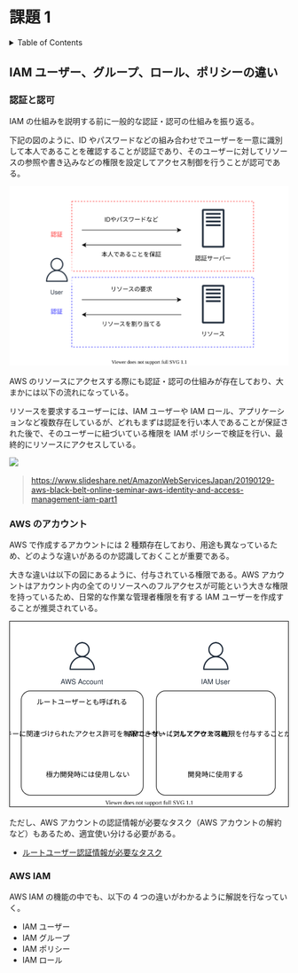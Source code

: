 # 課題 1

<!-- START doctoc generated TOC please keep comment here to allow auto update -->
<!-- DON'T EDIT THIS SECTION, INSTEAD RE-RUN doctoc TO UPDATE -->
<details>
<summary>Table of Contents</summary>

- [IAM ユーザー、グループ、ロール、ポリシーの違い](#iam-%E3%83%A6%E3%83%BC%E3%82%B6%E3%83%BC%E3%82%B0%E3%83%AB%E3%83%BC%E3%83%97%E3%83%AD%E3%83%BC%E3%83%AB%E3%83%9D%E3%83%AA%E3%82%B7%E3%83%BC%E3%81%AE%E9%81%95%E3%81%84)
  - [認証と認可](#%E8%AA%8D%E8%A8%BC%E3%81%A8%E8%AA%8D%E5%8F%AF)

</details>
<!-- END doctoc generated TOC please keep comment here to allow auto update -->

## IAM ユーザー、グループ、ロール、ポリシーの違い

### 認証と認可

IAM の仕組みを説明する前に一般的な認証・認可の仕組みを振り返る。

下記の図のように、ID やパスワードなどの組み合わせでユーザーを一意に識別して本人であることを確認することが認証であり、そのユーザーに対してリソースの参照や書き込みなどの権限を設定してアクセス制御を行うことが認可である。

![](assets/auth.drawio.svg)

AWS のリソースにアクセスする際にも認証・認可の仕組みが存在しており、大まかには以下の流れになっている。

リソースを要求するユーザーには、IAM ユーザーや IAM ロール、アプリケーションなど複数存在しているが、どれもまずは認証を行い本人であることが保証された後で、そのユーザーに紐づいている権限を IAM ポリシーで検証を行い、最終的にリソースにアクセスしている。

![](https://image.slidesharecdn.com/20190129aws-blackbeltiampart1-190129051558/95/20190129-aws-black-belt-online-seminar-aws-identity-and-access-management-aws-iam-part1-10-638.jpg?cb=1548898676)

> https://www.slideshare.net/AmazonWebServicesJapan/20190129-aws-black-belt-online-seminar-aws-identity-and-access-management-iam-part1

### AWS のアカウント

AWS で作成するアカウントには 2 種類存在しており、用途も異なっているため、どのような違いがあるのか認識しておくことが重要である。

大きな違いは以下の図にあるように、付与されている権限である。AWS アカウントはアカウント内の全てのリソースへのフルアクセスが可能という大きな権限を持っているため、日常的な作業な管理者権限を有する IAM ユーザーを作成することが推奨されている。

![](assets/aws_accounts.drawio.svg)

ただし、AWS アカウントの認証情報が必要なタスク（AWS アカウントの解約など）もあるため、適宜使い分ける必要がある。

- [ルートユーザー認証情報が必要なタスク](https://docs.aws.amazon.com/ja_jp/general/latest/gr/root-vs-iam.html#aws_tasks-that-require-root)

### AWS IAM

AWS IAM の機能の中でも、以下の 4 つの違いがわかるように解説を行なっていく。

- IAM ユーザー
- IAM グループ
- IAM ポリシー
- IAM ロール

